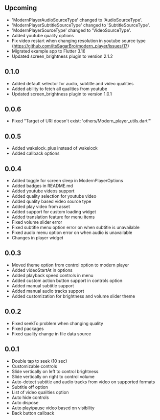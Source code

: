 ## Upcoming

- 'ModernPlayerAudioSourceType' changed to 'AudioSourceType'.
- 'ModernPlayerSubtitleSourceType' changed to 'SubtitleSourceType'.
- 'ModernPlayerSourceType' changed to 'VideoSourceType'.
- Added youtube quality options
- Fix video restart when changing resolution in youtube source type
  (https://github.com/itsSagarBro/modern_player/issues/17)
- Migrated example app to Flutter 3.16
- Updated screen_brightness plugin to version 2.1.2

## 0.1.0

- Added default selector for audio, subtitle and video qualities
- Added ability to fetch all qualities from youtube
- Updated screen_brightness plugin to version 1.0.1

## 0.0.6

- Fixed "Target of URI doesn't exist: 'others/Modern_player_utils.dart'"

## 0.0.5

- Added wakelock_plus instead of wakelock
- Added callback options

## 0.0.4

- Added toggle for screen sleep in ModernPlayerOptions
- Added badges in README.md
- Added youtube videos support
- Added quality selection for youtube video
- Added quality based video source type
- Added play video from asset
- Added support for custom loading widget
- Added translation feature for menu items
- Fixed volume slider error
- Fixed subtitle menu option error on when subtitle is unavailable
- Fixed audio menu option error on when audio is unavailable
- Changes in player widget

## 0.0.3

- Moved theme option from control option to modern player
- Added videoStartAt in options
- Added playback speed controls in menu
- Added custom action button support in controls option
- Added manual subtitle support
- Added manual audio tracks support
- Added customization for brightness and volume slider theme

## 0.0.2

- Fixed seekTo problem when changing quality
- Fixed packages
- Fixed quality change in file data source

## 0.0.1

- Double tap to seek (10 sec)
- Customizable controls
- Slide vertically on left to control brightness
- Slide vertically on right to control volume
- Auto-detect subtitle and audio tracks from video on supported formats
- Subtitle off option
- List of video qualities option
- Auto hide controls
- Auto dispose
- Auto play/pause video based on visibility
- Back button callback
